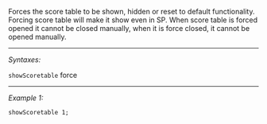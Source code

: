 Forces the score table to be shown, hidden or reset to default functionality. Forcing score table will make it show even in SP. When score table is forced opened it cannot be  closed manually, when it is force closed, it cannot be opened manually.


---
*Syntaxes:*

`showScoretable` force

---
*Example 1:*

```sqf
showScoretable 1;
```